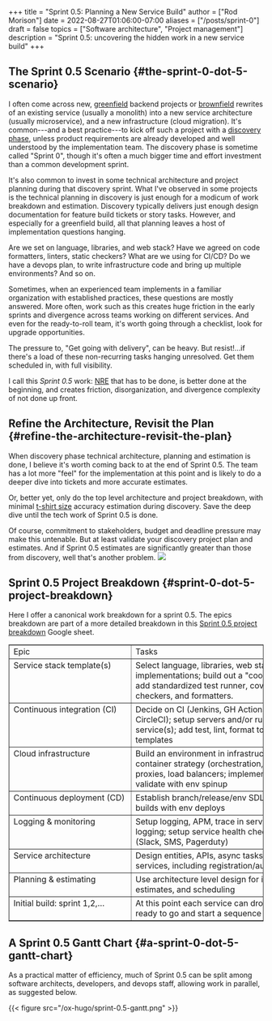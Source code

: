 +++
title = "Sprint 0.5: Planning a New Service Build"
author = ["Rod Morison"]
date = 2022-08-27T01:06:00-07:00
aliases = ["/posts/sprint-0"]
draft = false
topics = ["Software architecture", "Project management"]
description = "Sprint 0.5: uncovering the hidden work in a new service build"
+++

## The Sprint 0.5 Scenario {#the-sprint-0-dot-5-scenario}

I often come across new, [greenfield](https://en.wikipedia.org/wiki/Greenfield_project) backend projects or [brownfield](https://en.wikipedia.org/wiki/Brownfield_(software_development)) rewrites of an existing service (usually a monolith) into a new service architecture (usually microservice), and a new infrastructure (cloud migration). It's common---and a best practice---to kick off such a project with a [discovery phase](https://en.wikipedia.org/wiki/Application_discovery_and_understanding), unless product requirements are already developed and well understood by the implementation team. The discovery phase is sometime called "Sprint 0", though it's often a much bigger time and effort investment than a common development sprint.

It's also common to invest in some technical architecture and project planning during that discovery sprint. What I've observed in some projects is the technical planning in discovery is just enough for a modicum of work breakdown and estimation. Discovery typically delivers just enough design documentation for feature build tickets or story tasks. However, and especially for a greenfield build, all that planning leaves a host of implementation questions hanging.

Are we set on language, libraries, and web stack? Have we agreed on code formatters, linters, static checkers? What are we using for CI/CD? Do we have a devops plan, to write infrastructure code and bring up multiple environments? And so on.

Sometimes, when an experienced team implements in a familiar organization with established practices, these questions are mostly answered. More often, work such as this creates huge friction in the early sprints and divergence across teams working on different services. And even for the ready-to-roll team, it's worth going through a checklist, look for upgrade opportunities.

The pressure to, "Get going with delivery", can be heavy.  But resist!…if there's a load of these non-recurring tasks hanging unresolved. Get them scheduled in, with full visibility.

I call this _Sprint 0.5_ work: [NRE](https://en.wikipedia.org/wiki/Non-recurring_engineering) that has to be done, is better done at the beginning, and creates friction, disorganization, and divergence complexity of not done up front.


## Refine the Architecture, Revisit the Plan {#refine-the-architecture-revisit-the-plan}

When discovery phase technical architecture, planning and estimation is done, I believe it's worth coming back to at the end of Sprint 0.5. The team has a lot more "feel" for the implementation at this point and is likely to do a deeper dive into tickets and more accurate estimates.

Or, better yet, only do the top level architecture and project breakdown, with minimal [t-shirt size](https://asana.com/resources/t-shirt-sizing) accuracy estimation during discovery. Save the deep dive until the tech work of Sprint 0.5 is done.

Of course, commitment to stakeholders, budget and deadline pressure may make this untenable. But at least validate your discovery project plan and estimates. And if Sprint 0.5 estimates are significantly greater than those from discovery, well that's another problem.
![](/ox-hugo/brown_and_black_turtle_on_brown_sand-scopio-01f822e0-47d5-4952-b881-2331aa99c598.jpg)


## Sprint 0.5 Project Breakdown {#sprint-0-dot-5-project-breakdown}

Here I offer a canonical work breakdown for a sprint 0.5. The epics breakdown are part of a more detailed breakdown in this [Sprint 0.5 project breakdown](https://docs.google.com/spreadsheets/d/1VmFfYiROtW4wktL4Exlz9NODEgOy4tTJb9lJS5lP9EE/edit?usp=sharing) Google sheet.

<!-- This HTML table template is generated by emacs/table.el -->
<table border="1">
  <tr>
    <td align="left" valign="top">
      Epic&nbsp;&nbsp;&nbsp;&nbsp;&nbsp;&nbsp;&nbsp;&nbsp;&nbsp;&nbsp;&nbsp;&nbsp;&nbsp;&nbsp;&nbsp;&nbsp;&nbsp;&nbsp;&nbsp;&nbsp;&nbsp;&nbsp;&nbsp;
    </td>
    <td align="left" valign="top">
      Tasks&nbsp;&nbsp;&nbsp;&nbsp;&nbsp;&nbsp;&nbsp;&nbsp;&nbsp;&nbsp;&nbsp;&nbsp;&nbsp;&nbsp;&nbsp;&nbsp;&nbsp;&nbsp;&nbsp;&nbsp;&nbsp;&nbsp;&nbsp;&nbsp;&nbsp;&nbsp;&nbsp;&nbsp;&nbsp;&nbsp;&nbsp;&nbsp;&nbsp;&nbsp;&nbsp;&nbsp;&nbsp;&nbsp;&nbsp;&nbsp;&nbsp;&nbsp;&nbsp;&nbsp;&nbsp;&nbsp;&nbsp;&nbsp;&nbsp;&nbsp;&nbsp;&nbsp;&nbsp;&nbsp;&nbsp;&nbsp;&nbsp;&nbsp;&nbsp;
    </td>
  </tr>
  <tr>
    <td align="left" valign="top">
      Service&nbsp;stack&nbsp;template(s)&nbsp;&nbsp;<br />
      &nbsp;&nbsp;&nbsp;&nbsp;&nbsp;&nbsp;&nbsp;&nbsp;&nbsp;&nbsp;&nbsp;&nbsp;&nbsp;&nbsp;&nbsp;&nbsp;&nbsp;&nbsp;&nbsp;&nbsp;&nbsp;&nbsp;&nbsp;&nbsp;&nbsp;&nbsp;&nbsp;<br />
      &nbsp;&nbsp;&nbsp;&nbsp;&nbsp;&nbsp;&nbsp;&nbsp;&nbsp;&nbsp;&nbsp;&nbsp;&nbsp;&nbsp;&nbsp;&nbsp;&nbsp;&nbsp;&nbsp;&nbsp;&nbsp;&nbsp;&nbsp;&nbsp;&nbsp;&nbsp;&nbsp;<br />
      &nbsp;&nbsp;&nbsp;&nbsp;&nbsp;&nbsp;&nbsp;&nbsp;&nbsp;&nbsp;&nbsp;&nbsp;&nbsp;&nbsp;&nbsp;&nbsp;&nbsp;&nbsp;&nbsp;&nbsp;&nbsp;&nbsp;&nbsp;&nbsp;&nbsp;&nbsp;&nbsp;
    </td>
    <td align="left" valign="top">
      Select&nbsp;language,&nbsp;libraries,&nbsp;web&nbsp;stack&nbsp;for&nbsp;service&nbsp;and&nbsp;serverless<br />
      implementations;&nbsp;build&nbsp;out&nbsp;a&nbsp;"cookiecutter"&nbsp;template&nbsp;project;&nbsp;&nbsp;&nbsp;<br />
      add&nbsp;standardized&nbsp;test&nbsp;runner,&nbsp;coverage,&nbsp;linters,&nbsp;static&nbsp;&nbsp;&nbsp;&nbsp;&nbsp;&nbsp;&nbsp;&nbsp;&nbsp;<br />
      checkers,&nbsp;and&nbsp;formatters.&nbsp;&nbsp;&nbsp;&nbsp;&nbsp;&nbsp;&nbsp;&nbsp;&nbsp;&nbsp;&nbsp;&nbsp;&nbsp;&nbsp;&nbsp;&nbsp;&nbsp;&nbsp;&nbsp;&nbsp;&nbsp;&nbsp;&nbsp;&nbsp;&nbsp;&nbsp;&nbsp;&nbsp;&nbsp;&nbsp;&nbsp;&nbsp;&nbsp;&nbsp;&nbsp;&nbsp;&nbsp;&nbsp;&nbsp;
    </td>
  </tr>
  <tr>
    <td align="left" valign="top">
      Continuous&nbsp;integration&nbsp;(CI)<br />
      &nbsp;&nbsp;&nbsp;&nbsp;&nbsp;&nbsp;&nbsp;&nbsp;&nbsp;&nbsp;&nbsp;&nbsp;&nbsp;&nbsp;&nbsp;&nbsp;&nbsp;&nbsp;&nbsp;&nbsp;&nbsp;&nbsp;&nbsp;&nbsp;&nbsp;&nbsp;&nbsp;<br />
      &nbsp;&nbsp;&nbsp;&nbsp;&nbsp;&nbsp;&nbsp;&nbsp;&nbsp;&nbsp;&nbsp;&nbsp;&nbsp;&nbsp;&nbsp;&nbsp;&nbsp;&nbsp;&nbsp;&nbsp;&nbsp;&nbsp;&nbsp;&nbsp;&nbsp;&nbsp;&nbsp;<br />
      &nbsp;&nbsp;&nbsp;&nbsp;&nbsp;&nbsp;&nbsp;&nbsp;&nbsp;&nbsp;&nbsp;&nbsp;&nbsp;&nbsp;&nbsp;&nbsp;&nbsp;&nbsp;&nbsp;&nbsp;&nbsp;&nbsp;&nbsp;&nbsp;&nbsp;&nbsp;&nbsp;
    </td>
    <td align="left" valign="top">
      Decide&nbsp;on&nbsp;CI&nbsp;(Jenkins,&nbsp;GH&nbsp;Actions,&nbsp;BB&nbsp;Pipelines,&nbsp;Travis,&nbsp;&nbsp;&nbsp;&nbsp;&nbsp;&nbsp;&nbsp;&nbsp;<br />
      CircleCI);&nbsp;setup&nbsp;servers&nbsp;and/or&nbsp;runners;&nbsp;containerize&nbsp;template&nbsp;&nbsp;<br />
      service(s);&nbsp;add&nbsp;test,&nbsp;lint,&nbsp;format&nbsp;to&nbsp;CI;&nbsp;add&nbsp;Dockerfile,&nbsp;CI&nbsp;to&nbsp;<br />
      templates&nbsp;&nbsp;&nbsp;&nbsp;&nbsp;&nbsp;&nbsp;&nbsp;&nbsp;&nbsp;&nbsp;&nbsp;&nbsp;&nbsp;&nbsp;&nbsp;&nbsp;&nbsp;&nbsp;&nbsp;&nbsp;&nbsp;&nbsp;&nbsp;&nbsp;&nbsp;&nbsp;&nbsp;&nbsp;&nbsp;&nbsp;&nbsp;&nbsp;&nbsp;&nbsp;&nbsp;&nbsp;&nbsp;&nbsp;&nbsp;&nbsp;&nbsp;&nbsp;&nbsp;&nbsp;&nbsp;&nbsp;&nbsp;&nbsp;&nbsp;&nbsp;&nbsp;&nbsp;&nbsp;&nbsp;
    </td>
  </tr>
  <tr>
    <td align="left" valign="top">
      Cloud&nbsp;infrastructure&nbsp;&nbsp;&nbsp;&nbsp;&nbsp;&nbsp;&nbsp;<br />
      &nbsp;&nbsp;&nbsp;&nbsp;&nbsp;&nbsp;&nbsp;&nbsp;&nbsp;&nbsp;&nbsp;&nbsp;&nbsp;&nbsp;&nbsp;&nbsp;&nbsp;&nbsp;&nbsp;&nbsp;&nbsp;&nbsp;&nbsp;&nbsp;&nbsp;&nbsp;&nbsp;<br />
      &nbsp;&nbsp;&nbsp;&nbsp;&nbsp;&nbsp;&nbsp;&nbsp;&nbsp;&nbsp;&nbsp;&nbsp;&nbsp;&nbsp;&nbsp;&nbsp;&nbsp;&nbsp;&nbsp;&nbsp;&nbsp;&nbsp;&nbsp;&nbsp;&nbsp;&nbsp;&nbsp;<br />
      &nbsp;&nbsp;&nbsp;&nbsp;&nbsp;&nbsp;&nbsp;&nbsp;&nbsp;&nbsp;&nbsp;&nbsp;&nbsp;&nbsp;&nbsp;&nbsp;&nbsp;&nbsp;&nbsp;&nbsp;&nbsp;&nbsp;&nbsp;&nbsp;&nbsp;&nbsp;&nbsp;
    </td>
    <td align="left" valign="top">
      Build&nbsp;an&nbsp;environment&nbsp;in&nbsp;infrastructure&nbsp;with&nbsp;template&nbsp;service(s):<br />
      container&nbsp;strategy&nbsp;(orchestration,&nbsp;etc),&nbsp;networking,&nbsp;databases,&nbsp;<br />
      proxies,&nbsp;load&nbsp;balancers;&nbsp;implement&nbsp;with&nbsp;infrastructure&nbsp;code&nbsp;and&nbsp;<br />
      validate&nbsp;with&nbsp;env&nbsp;spinup&nbsp;&nbsp;&nbsp;&nbsp;&nbsp;&nbsp;&nbsp;&nbsp;&nbsp;&nbsp;&nbsp;&nbsp;&nbsp;&nbsp;&nbsp;&nbsp;&nbsp;&nbsp;&nbsp;&nbsp;&nbsp;&nbsp;&nbsp;&nbsp;&nbsp;&nbsp;&nbsp;&nbsp;&nbsp;&nbsp;&nbsp;&nbsp;&nbsp;&nbsp;&nbsp;&nbsp;&nbsp;&nbsp;&nbsp;&nbsp;
    </td>
  </tr>
  <tr>
    <td align="left" valign="top">
      Continuous&nbsp;deployment&nbsp;(CD)&nbsp;<br />
      &nbsp;&nbsp;&nbsp;&nbsp;&nbsp;&nbsp;&nbsp;&nbsp;&nbsp;&nbsp;&nbsp;&nbsp;&nbsp;&nbsp;&nbsp;&nbsp;&nbsp;&nbsp;&nbsp;&nbsp;&nbsp;&nbsp;&nbsp;&nbsp;&nbsp;&nbsp;&nbsp;
    </td>
    <td align="left" valign="top">
      Establish&nbsp;branch/release/env&nbsp;SDLC&nbsp;strategy;&nbsp;connect&nbsp;service&nbsp;&nbsp;&nbsp;&nbsp;&nbsp;<br />
      builds&nbsp;with&nbsp;env&nbsp;deploys&nbsp;&nbsp;&nbsp;&nbsp;&nbsp;&nbsp;&nbsp;&nbsp;&nbsp;&nbsp;&nbsp;&nbsp;&nbsp;&nbsp;&nbsp;&nbsp;&nbsp;&nbsp;&nbsp;&nbsp;&nbsp;&nbsp;&nbsp;&nbsp;&nbsp;&nbsp;&nbsp;&nbsp;&nbsp;&nbsp;&nbsp;&nbsp;&nbsp;&nbsp;&nbsp;&nbsp;&nbsp;&nbsp;&nbsp;&nbsp;&nbsp;
    </td>
  </tr>
  <tr>
    <td align="left" valign="top">
      Logging&nbsp;&&nbsp;monitoring&nbsp;&nbsp;&nbsp;&nbsp;&nbsp;&nbsp;&nbsp;<br />
      &nbsp;&nbsp;&nbsp;&nbsp;&nbsp;&nbsp;&nbsp;&nbsp;&nbsp;&nbsp;&nbsp;&nbsp;&nbsp;&nbsp;&nbsp;&nbsp;&nbsp;&nbsp;&nbsp;&nbsp;&nbsp;&nbsp;&nbsp;&nbsp;&nbsp;&nbsp;&nbsp;<br />
      &nbsp;&nbsp;&nbsp;&nbsp;&nbsp;&nbsp;&nbsp;&nbsp;&nbsp;&nbsp;&nbsp;&nbsp;&nbsp;&nbsp;&nbsp;&nbsp;&nbsp;&nbsp;&nbsp;&nbsp;&nbsp;&nbsp;&nbsp;&nbsp;&nbsp;&nbsp;&nbsp;
    </td>
    <td align="left" valign="top">
      Setup&nbsp;logging,&nbsp;APM,&nbsp;trace&nbsp;in&nbsp;service&nbsp;stack&nbsp;and&nbsp;feed&nbsp;to&nbsp;central&nbsp;&nbsp;<br />
      logging;&nbsp;setup&nbsp;service&nbsp;health&nbsp;checks;&nbsp;add&nbsp;anomaly&nbsp;alerting&nbsp;&nbsp;&nbsp;&nbsp;&nbsp;&nbsp;<br />
      (Slack,&nbsp;SMS,&nbsp;Pagerduty)&nbsp;&nbsp;&nbsp;&nbsp;&nbsp;&nbsp;&nbsp;&nbsp;&nbsp;&nbsp;&nbsp;&nbsp;&nbsp;&nbsp;&nbsp;&nbsp;&nbsp;&nbsp;&nbsp;&nbsp;&nbsp;&nbsp;&nbsp;&nbsp;&nbsp;&nbsp;&nbsp;&nbsp;&nbsp;&nbsp;&nbsp;&nbsp;&nbsp;&nbsp;&nbsp;&nbsp;&nbsp;&nbsp;&nbsp;&nbsp;&nbsp;
    </td>
  </tr>
  <tr>
    <td align="left" valign="top">
      Service&nbsp;architecture&nbsp;&nbsp;&nbsp;&nbsp;&nbsp;&nbsp;&nbsp;<br />
      &nbsp;&nbsp;&nbsp;&nbsp;&nbsp;&nbsp;&nbsp;&nbsp;&nbsp;&nbsp;&nbsp;&nbsp;&nbsp;&nbsp;&nbsp;&nbsp;&nbsp;&nbsp;&nbsp;&nbsp;&nbsp;&nbsp;&nbsp;&nbsp;&nbsp;&nbsp;&nbsp;
    </td>
    <td align="left" valign="top">
      Design&nbsp;entities,&nbsp;APIs,&nbsp;async&nbsp;tasks,&nbsp;etc.&nbsp;for&nbsp;initial&nbsp;set&nbsp;of&nbsp;&nbsp;&nbsp;&nbsp;&nbsp;<br />
      services,&nbsp;including&nbsp;registration/authentication&nbsp;&nbsp;&nbsp;&nbsp;&nbsp;&nbsp;&nbsp;&nbsp;&nbsp;&nbsp;&nbsp;&nbsp;&nbsp;&nbsp;&nbsp;&nbsp;&nbsp;
    </td>
  </tr>
  <tr>
    <td align="left" valign="top">
      Planning&nbsp;&&nbsp;estimating&nbsp;&nbsp;&nbsp;&nbsp;&nbsp;&nbsp;<br />
      &nbsp;&nbsp;&nbsp;&nbsp;&nbsp;&nbsp;&nbsp;&nbsp;&nbsp;&nbsp;&nbsp;&nbsp;&nbsp;&nbsp;&nbsp;&nbsp;&nbsp;&nbsp;&nbsp;&nbsp;&nbsp;&nbsp;&nbsp;&nbsp;&nbsp;&nbsp;&nbsp;
    </td>
    <td align="left" valign="top">
      Use&nbsp;architecture&nbsp;level&nbsp;design&nbsp;for&nbsp;implementation&nbsp;stories,&nbsp;&nbsp;&nbsp;&nbsp;&nbsp;&nbsp;&nbsp;<br />
      estimates,&nbsp;and&nbsp;scheduling&nbsp;&nbsp;&nbsp;&nbsp;&nbsp;&nbsp;&nbsp;&nbsp;&nbsp;&nbsp;&nbsp;&nbsp;&nbsp;&nbsp;&nbsp;&nbsp;&nbsp;&nbsp;&nbsp;&nbsp;&nbsp;&nbsp;&nbsp;&nbsp;&nbsp;&nbsp;&nbsp;&nbsp;&nbsp;&nbsp;&nbsp;&nbsp;&nbsp;&nbsp;&nbsp;&nbsp;&nbsp;&nbsp;&nbsp;
    </td>
  </tr>
  <tr>
    <td align="left" valign="top">
      Initial&nbsp;build:&nbsp;sprint&nbsp;1,2,…<br />
      &nbsp;&nbsp;&nbsp;&nbsp;&nbsp;&nbsp;&nbsp;&nbsp;&nbsp;&nbsp;&nbsp;&nbsp;&nbsp;&nbsp;&nbsp;&nbsp;&nbsp;&nbsp;&nbsp;&nbsp;&nbsp;&nbsp;&nbsp;&nbsp;&nbsp;&nbsp;&nbsp;
    </td>
    <td align="left" valign="top">
      At&nbsp;this&nbsp;point&nbsp;each&nbsp;service&nbsp;can&nbsp;drop&nbsp;a&nbsp;code&nbsp;template&nbsp;with&nbsp;CI/CD&nbsp;&nbsp;<br />
      ready&nbsp;to&nbsp;go&nbsp;and&nbsp;start&nbsp;a&nbsp;sequence&nbsp;of&nbsp;delivery&nbsp;sprints&nbsp;&nbsp;&nbsp;&nbsp;&nbsp;&nbsp;&nbsp;&nbsp;&nbsp;&nbsp;&nbsp;&nbsp;
    </td>
  </tr>
</table>


## A Sprint 0.5 Gantt Chart {#a-sprint-0-dot-5-gantt-chart}

As a practical matter of efficiency, much of Sprint 0.5 can be split among software architects, developers, and devops staff, allowing work in parallel, as suggested below.

{{< figure src="/ox-hugo/sprint-0.5-gantt.png" >}}
